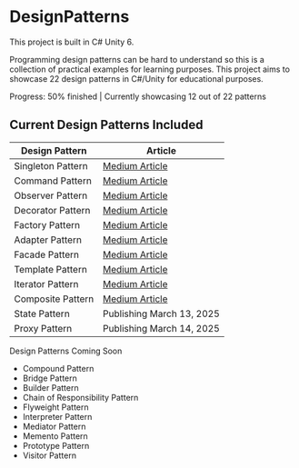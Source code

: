 # DesignPatterns #
This project is built in C# Unity 6.

Programming design patterns can be hard to understand so this is a collection of practical examples for learning purposes.
This project aims to showcase 22 design patterns in C#/Unity for educational purposes.

Progress: 50% finished | Currently showcasing 12 out of 22 patterns

## Current Design Patterns Included ##
Design Pattern | Article
-----------|-----------
Singleton Pattern | [Medium Article](https://medium.com/unity-coder-corner/unity-the-singleton-pattern-1cfdfac7c999?sk=22cf4fa70d05902a413e4984c487be61)
Command Pattern | [Medium Article](https://medium.com/unity-coder-corner/unity-the-command-pattern-f87273ae96d0?sk=4c23f2a93ac3a17c57d1fb4b04bd8798)
Observer Pattern | [Medium Article](https://medium.com/unity-coder-corner/unity-the-observer-pattern-767ac65ed7bb?sk=b132b5589e6050580f008f1f1b82dcf2)
Decorator Pattern | [Medium Article](https://medium.com/unity-coder-corner/unity-the-decorator-pattern-a375f6f4d462?sk=ec7e23f5c3f29499aada782e2f9f160e)
Factory Pattern | [Medium Article](https://medium.com/unity-coder-corner/unity-the-factory-pattern-0af7ffff2eb5?sk=b13dc76b45831e3c6c19df67bf375b2b)
Adapter Pattern | [Medium Article](https://medium.com/unity-coder-corner/unity-the-adapter-pattern-bee31af80739?sk=27e8ad042aad8b9c157d379fa6ce6115)
Facade Pattern | [Medium Article](https://medium.com/unity-coder-corner/unity-the-facade-pattern-2db198b06558?sk=773aeb128fc8c168669ff0925956ed58)
Template Pattern | [Medium Article](https://medium.com/unity-coder-corner/unity-the-template-pattern-fda248a1a0e8?sk=850dd92987c1a465e9bfaf417eda1c19)
Iterator Pattern | [Medium Article](https://medium.com/@MJQuinn/unity-the-iterator-pattern-0dc756f9dbda?sk=fc4238fcd646f08d4ddd79134044433a)
Composite Pattern | [Medium Article](https://medium.com/unity-coder-corner/unity-the-composite-pattern-ca8342b7660d?sk=47d5b234c7721fbad4a75653231276b1)
State Pattern | Publishing March 13, 2025
Proxy Pattern | Publishing March 14, 2025


Design Patterns Coming Soon
- Compound Pattern
- Bridge Pattern
- Builder Pattern
- Chain of Responsibility Pattern
- Flyweight Pattern
- Interpreter Pattern
- Mediator Pattern
- Memento Pattern
- Prototype Pattern
- Visitor Pattern
